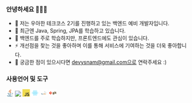 ### 안녕하세요  🙇🏻‍♂️

- 🔭  저는 우아한 테크코스 2기를 진행하고 있는 백엔드 예비 개발자입니다.
- 🌱  최근엔 Java, Spring, JPA를 학습하고 있습니다.
- 🤔  백엔드를 주로 학습하지만, 프론트엔드에도 관심이 있습니다.
- ⚡  개선점을 찾는 것을 좋아하며 이를 통해 서비스에 기여하는 것을 더욱 좋아합니다.
- 💬  궁금한 점이 있으시다면 devysnam@gmail.com으로 연락주세요 :)

### 사용언어 및 도구
<code><img height="20" src="https://raw.githubusercontent.com/github/explore/80688e429a7d4ef2fca1e82350fe8e3517d3494d/topics/java/java.png"></code>
<code><img height="20" src="https://dzone.com/storage/temp/12434118-spring-boot-logo.png"></code>
<code><img height="20" src="https://raw.githubusercontent.com/github/explore/80688e429a7d4ef2fca1e82350fe8e3517d3494d/topics/javascript/javascript.png"></code>
<code><img height="20" src="https://raw.githubusercontent.com/github/explore/80688e429a7d4ef2fca1e82350fe8e3517d3494d/topics/react/react.png"></code>
<code><img height="20" src="https://raw.githubusercontent.com/github/explore/80688e429a7d4ef2fca1e82350fe8e3517d3494d/topics/mysql/mysql.png"></code>
<code><img height="20" src="https://raw.githubusercontent.com/github/explore/80688e429a7d4ef2fca1e82350fe8e3517d3494d/topics/git/git.png"></code>

